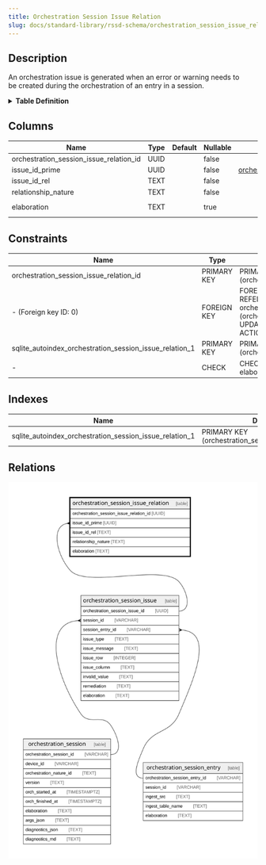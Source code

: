 ```yaml
---
title: Orchestration Session Issue Relation
slug: docs/standard-library/rssd-schema/orchestration_session_issue_relation
---
```


## Description

An orchestration issue is generated when an error or warning needs to\
be created during the orchestration of an entry in a session.

<details>
<summary><strong>Table Definition</strong></summary>

```sql
CREATE TABLE "orchestration_session_issue_relation" (
    "orchestration_session_issue_relation_id" UUID PRIMARY KEY NOT NULL,
    "issue_id_prime" UUID NOT NULL,
    "issue_id_rel" TEXT NOT NULL,
    "relationship_nature" TEXT NOT NULL,
    "elaboration" TEXT CHECK(json_valid(elaboration) OR elaboration IS NULL),
    FOREIGN KEY("issue_id_prime") REFERENCES "orchestration_session_issue"("orchestration_session_issue_id")
)
```

</details>

## Columns

| Name                                    | Type | Default | Nullable | Parents                                                                                                 | Comment                                                     |
| --------------------------------------- | ---- | ------- | -------- | ------------------------------------------------------------------------------------------------------- | ----------------------------------------------------------- |
| orchestration_session_issue_relation_id | UUID |         | false    |                                                                                                         | {"isSqlDomainZodDescrMeta":true,"isUuid":true}              |
| issue_id_prime                          | UUID |         | false    | [orchestration_session_issue](/docs/standard-library/rssd-schema/orchestration_session_issue) | {"isSqlDomainZodDescrMeta":true,"isUuid":true}              |
| issue_id_rel                            | TEXT |         | false    |                                                                                                         |                                                             |
| relationship_nature                     | TEXT |         | false    |                                                                                                         |                                                             |
| elaboration                             | TEXT |         | true     |                                                                                                         | isse-specific attributes/properties in JSON ("custom data") |

## Constraints

| Name                                                    | Type        | Definition                                                                                                                                              |
| ------------------------------------------------------- | ----------- | ------------------------------------------------------------------------------------------------------------------------------------------------------- |
| orchestration_session_issue_relation_id                 | PRIMARY KEY | PRIMARY KEY (orchestration_session_issue_relation_id)                                                                                                   |
| - (Foreign key ID: 0)                                   | FOREIGN KEY | FOREIGN KEY (issue_id_prime) REFERENCES orchestration_session_issue (orchestration_session_issue_id) ON UPDATE NO ACTION ON DELETE NO ACTION MATCH NONE |
| sqlite_autoindex_orchestration_session_issue_relation_1 | PRIMARY KEY | PRIMARY KEY (orchestration_session_issue_relation_id)                                                                                                   |
| -                                                       | CHECK       | CHECK(json_valid(elaboration) OR elaboration IS NULL)                                                                                                   |

## Indexes

| Name                                                    | Definition                                            |
| ------------------------------------------------------- | ----------------------------------------------------- |
| sqlite_autoindex_orchestration_session_issue_relation_1 | PRIMARY KEY (orchestration_session_issue_relation_id) |

## Relations

![er](../../../../assets/images/content/docs/standard-library/rssd-schema/orchestration_session_issue_relation.svg)
